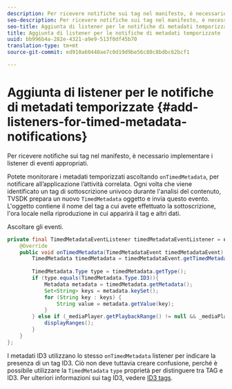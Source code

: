 ```yaml
---
description: Per ricevere notifiche sui tag nel manifesto, è necessario implementare i listener di eventi appropriati.
seo-description: Per ricevere notifiche sui tag nel manifesto, è necessario implementare i listener di eventi appropriati.
seo-title: Aggiunta di listener per le notifiche di metadati temporizzate
title: Aggiunta di listener per le notifiche di metadati temporizzate
uuid: bb996b4a-282e-4321-a9e9-513f0df45b70
translation-type: tm+mt
source-git-commit: ed910a60440ae7c0d19d9be56c80c8bdbc62bcf1

---
```



# Aggiunta di listener per le notifiche di metadati temporizzate {#add-listeners-for-timed-metadata-notifications}

Per ricevere notifiche sui tag nel manifesto, è necessario implementare i listener di eventi appropriati.

Potete monitorare i metadati temporizzati ascoltando `onTimedMetadata`, per notificare all’applicazione l’attività correlata. Ogni volta che viene identificato un tag di sottoscrizione univoco durante l&#39;analisi del contenuto, TVSDK prepara un nuovo `TimedMetadata` oggetto e invia questo evento. L&#39;oggetto contiene il nome del tag a cui avete effettuato la sottoscrizione, l&#39;ora locale nella riproduzione in cui apparirà il tag e altri dati.

Ascoltare gli eventi.

```java
private final TimedMetadataEventListener timedMetadataEventListener = new TimedMetadataEventListener() { 
    @Override 
    public void onTimedMetadata(TimedMetadataEvent timedMetadataEvent) { 
        TimedMetadata timedMetadata = timedMetadataEvent.getTimedMetadata(); 
 
        TimedMetadata.Type type = timedMetadata.getType(); 
        if (type.equals(TimedMetadata.Type.ID3)){ 
            Metadata metadata = timedMetadata.getMetadata(); 
            Set<String> keys = metadata.keySet(); 
            for (String key : keys) { 
                String value = metadata.getValue(key); 
            } 
        } else if (_mediaPlayer.getPlaybackRange() != null && _mediaPlayer.getPlaybackRange().getDuration() > 0) { 
            displayRanges(); 
        } 
    } 
}; 
```

I metadati ID3 utilizzano lo stesso `onTimedMetadata` listener per indicare la presenza di un tag ID3. Ciò non deve tuttavia creare confusione, perché è possibile utilizzare la `TimedMetadata` `type` proprietà per distinguere tra TAG e ID3. Per ulteriori informazioni sui tag ID3, vedere [ID3 tags](../../../../tvsdk-3x-android-prog/android-3x-content-playback-options-android2/android-3x-id3-metadata-retrieve.md).